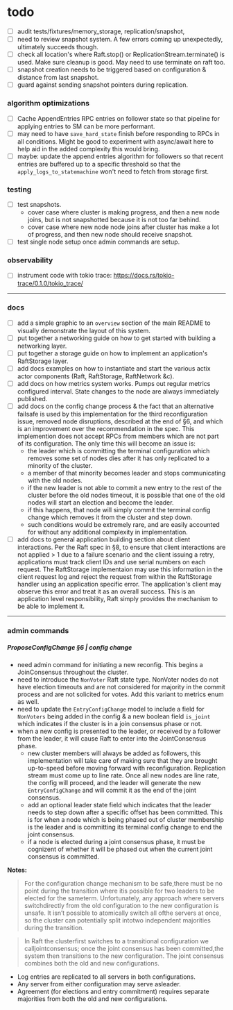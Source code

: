 todo
====
- [ ] audit tests/fixtures/memory_storage, replication/snapshot,
- [ ] need to review snapshot system. A few errors coming up unexpectedly, ultimately succeeds though.
- [ ] check all location's where Raft.stop() or ReplicationStream.terminate() is used. Make sure cleanup is good. May need to use terminate on raft too.
- [ ] snapshot creation needs to be triggered based on configuration & distance from last snapshot.
- [ ] guard against sending snapshot pointers during replication.

### algorithm optimizations
- [ ] Cache AppendEntries RPC entries on follower state so that pipeline for applying entries to SM can be more performant.
- [ ] may need to have `save_hard_state` finish before responding to RPCs in all conditions. Might be good to experiment with async/await here to help aid in the added complexity this would bring.
- [ ] maybe: update the append entries algorithm for followers so that recent entries are buffered up to a specific threshold so that the `apply_logs_to_statemachine` won't need to fetch from storage first.

### testing
- [ ] test snapshots.
    - cover case where cluster is making progress, and then a new node joins, but is not snapshotted because it is not too far behind.
    - cover case where new node node joins after cluster has make a lot of progress, and then new node should receive snapshot.
- [ ] test single node setup once admin commands are setup.

### observability
- [ ] instrument code with tokio trace: https://docs.rs/tokio-trace/0.1.0/tokio_trace/

----

### docs
- [ ] add a simple graphic to an `overview` section of the main README to visually demonstrate the layout of this system.
- [ ] put together a networking guide on how to get started with building a networking layer.
- [ ] put together a storage guide on how to implement an application's RaftStorage layer.
- [ ] add docs examples on how to instantiate and start the various actix actor components (Raft, RaftStorage, RaftNetwork &c).
- [ ] add docs on how metrics system works. Pumps out regular metrics configured interval. State changes to the node are always immediately published.
- [ ] add docs on the config change process & the fact that an alternative failsafe is used by this implementation for the third reconfiguration issue, removed node disruptions, described at the end of §6, and which is an improvement over the recommendation in the spec. This implemention does not accept RPCs from members which are not part of its configuration. The only time this will become an issue is:
    - the leader which is committing the terminal configuration which removes some set of nodes dies after it has only replicated to a minority of the cluster.
    - a member of that minority becomes leader and stops communicating with the old nodes.
    - if the new leader is not able to commit a new entry to the rest of the cluster before the old nodes timeout, it is possible that one of the old nodes will start an election and become the leader.
    - if this happens, that node will simply commit the terminal config change which removes it from the cluster and step down.
    - such conditions would be extremely rare, and are easily accounted for without any additional complexity in implementation.
- [ ] add docs to general application building section about client interactions. Per the Raft spec in §8, to ensure that client interactions are not applied > 1 due to a failure scenario and the client issuing a retry, applications must track client IDs and use serial numbers on each request. The RaftStorage implementaion may use this information in the client request log and reject the request from within the RaftStorage handler using an application specific error. The application's client may observe this error and treat it as an overall success. This is an application level responsibility, Raft simply provides the mechanism to be able to implement it.

----

### admin commands
##### ProposeConfigChange §6 | config change
- need admin command for initiating a new reconfig. This begins a JoinConsensus throughout the cluster.
- need to introduce the `NonVoter` Raft state type. NonVoter nodes do not have election timeouts and are not considered for majority in the commit process and are not solicited for votes. Add this variant to metrics enum as well.
- need to update the `EntryConfigChange` model to include a field for `NonVoters` being added in the config & a new boolean field `is_joint` which indicates if the cluster is in a join consensus phase or not.
- when a new config is presented to the leader, or received by a follower from the leader, it will cause Raft to enter into the JointConsensus phase.
    - new cluster members will always be added as followers, this implementation will take care of making sure that they are brought up-to-speed before moving forward with reconfiguration. Replication stream must come up to line rate. Once all new nodes are line rate, the config will proceed, and the leader will generate the new `EntryConfigChange` and will commit it as the end of the joint consensus.
    - add an optional leader state field which indicates that the leader needs to step down after a specific offset has been committed. This is for when a node which is being phased out of cluster membership is the leader and is committing its terminal config change to end the joint consensus.
    - if a node is elected during a joint consensus phase, it must be cognizent of whether it will be phased out when the current joint consensus is committed.

**Notes:**
> For the configuration change mechanism to be safe,there must be no point during the transition where itis possible for two leaders to be elected for the sameterm. Unfortunately, any approach where servers switchdirectly from the old configuration to the new configuration is unsafe. It isn’t possible to atomically switch all ofthe servers at once, so the cluster can potentially split intotwo independent majorities during the transition.

> In Raft the clusterfirst switches to a transitional configuration we calljointconsensus; once the joint consensus has been committed,the system then transitions to the new configuration. The joint consensus combines both the old and new configurations.

- Log entries are replicated to all servers in both configurations.
- Any server from either configuration may serve asleader.
- Agreement (for elections and entry commitment) requires separate majorities from both the old and new configurations.
